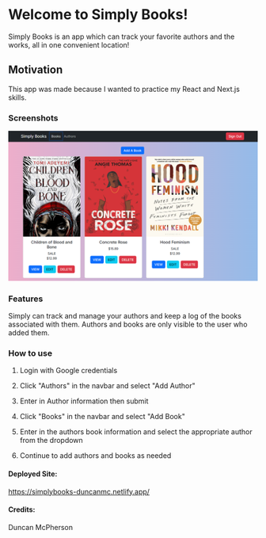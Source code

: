 # Welcome to Simply Books!

Simply Books is an app which can track your favorite authors and the works, all in one convenient location!

## Motivation

This app was made because I wanted to practice my React and Next.js skills.

### Screenshots

![Alt text](/screenshots/SimplyBooks.png?raw=true "Main Page")

### Features

Simply can track and manage your authors and keep a log of the books associated with them.
Authors and books are only visible to the user who added them.

### How to use

1. Login with Google credentials
   
2. Click "Authors" in the navbar and select "Add Author"
   
3. Enter in Author information then submit

4. Click "Books" in the navbar and select "Add Book"

5. Enter in the authors book information and select the appropriate author from the dropdown

6. Continue to add authors and books as needed

#### Deployed Site:

https://simplybooks-duncanmc.netlify.app/

#### Credits:

Duncan McPherson
   